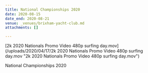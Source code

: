 ```yaml
---
title: National Championships 2020
date: 2020-08-15
date_end: 2020-08-21
venue: _venues/brixham-yacht-club.md
attachments: []

---
```


[2k 2020 Nationals Promo Video 480p surfing day.mov](/uploads/2020/04/17/2k 2020 Nationals Promo Video 480p surfing day.mov "2k 2020 Nationals Promo Video 480p surfing day.mov")

National Championships 2020